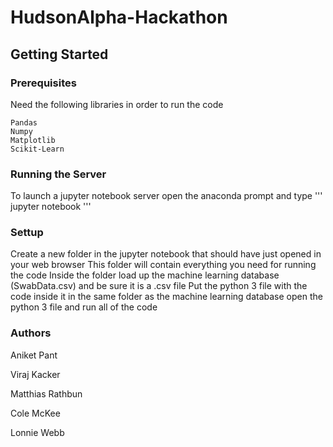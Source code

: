 # HudsonAlpha-Hackathon
## Getting Started
### Prerequisites
Need the following libraries in order to run the code
```
Pandas
Numpy
Matplotlib
Scikit-Learn

```
### Running the Server
To launch a jupyter notebook server open the anaconda prompt and type
'''
jupyter notebook
'''
### Settup
Create a new folder in the jupyter notebook that should have just opened in your web browser
This folder will contain everything you need for running the code
Inside the folder load up the machine learning database (SwabData.csv) and be sure it is a .csv file
Put the python 3 file with the code inside it in the same folder as the machine learning database
open the python 3 file and run all of the code

### Authors
Aniket Pant

Viraj Kacker

Matthias Rathbun

Cole McKee

Lonnie Webb
